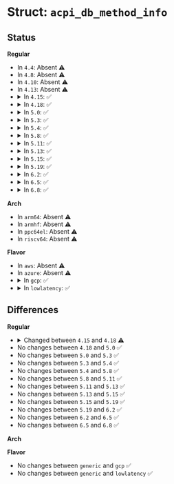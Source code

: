 # Struct: <code>acpi_db_method_info</code>

## Status
<b>Regular</b>
<ul>
<li>
In <code>4.4</code>: Absent ⚠️
</li>
<li>
In <code>4.8</code>: Absent ⚠️
</li>
<li>
In <code>4.10</code>: Absent ⚠️
</li>
<li>
In <code>4.13</code>: Absent ⚠️
</li>
<li>
<details>
<summary>In <code>4.15</code>: ✅</summary>

```c
struct acpi_db_method_info {
    acpi_handle method;
    acpi_handle main_thread_gate;
    acpi_handle thread_complete_gate;
    acpi_handle info_gate;
    u64 *threads;
    u32 num_threads;
    u32 num_created;
    u32 num_completed;
    char *name;
    u32 flags;
    u32 num_loops;
    char pathname[512];
    char **args;
    acpi_object_type *types;
    char init_args;
    acpi_object_type arg_types[4];
    char * arguments[4];
    char num_threads_str[11];
    char id_of_thread_str[11];
    char index_of_thread_str[11];
};
```
</details>
</li>
<li>
<details>
<summary>In <code>4.18</code>: ✅</summary>

```c
struct acpi_db_method_info {
    acpi_handle method;
    acpi_handle main_thread_gate;
    acpi_handle thread_complete_gate;
    acpi_handle info_gate;
    u64 *threads;
    u32 num_threads;
    u32 num_created;
    u32 num_completed;
    char *name;
    u32 flags;
    u32 num_loops;
    char pathname[512];
    char **args;
    acpi_object_type *types;
    char init_args;
    acpi_object_type arg_types[7];
    char * arguments[7];
    char num_threads_str[11];
    char id_of_thread_str[11];
    char index_of_thread_str[11];
};
```
</details>
</li>
<li>
<details>
<summary>In <code>5.0</code>: ✅</summary>

```c
struct acpi_db_method_info {
    acpi_handle method;
    acpi_handle main_thread_gate;
    acpi_handle thread_complete_gate;
    acpi_handle info_gate;
    u64 *threads;
    u32 num_threads;
    u32 num_created;
    u32 num_completed;
    char *name;
    u32 flags;
    u32 num_loops;
    char pathname[512];
    char **args;
    acpi_object_type *types;
    char init_args;
    acpi_object_type arg_types[7];
    char * arguments[7];
    char num_threads_str[11];
    char id_of_thread_str[11];
    char index_of_thread_str[11];
};
```
</details>
</li>
<li>
<details>
<summary>In <code>5.3</code>: ✅</summary>

```c
struct acpi_db_method_info {
    acpi_handle method;
    acpi_handle main_thread_gate;
    acpi_handle thread_complete_gate;
    acpi_handle info_gate;
    u64 *threads;
    u32 num_threads;
    u32 num_created;
    u32 num_completed;
    char *name;
    u32 flags;
    u32 num_loops;
    char pathname[512];
    char **args;
    acpi_object_type *types;
    char init_args;
    acpi_object_type arg_types[7];
    char * arguments[7];
    char num_threads_str[11];
    char id_of_thread_str[11];
    char index_of_thread_str[11];
};
```
</details>
</li>
<li>
<details>
<summary>In <code>5.4</code>: ✅</summary>

```c
struct acpi_db_method_info {
    acpi_handle method;
    acpi_handle main_thread_gate;
    acpi_handle thread_complete_gate;
    acpi_handle info_gate;
    u64 *threads;
    u32 num_threads;
    u32 num_created;
    u32 num_completed;
    char *name;
    u32 flags;
    u32 num_loops;
    char pathname[512];
    char **args;
    acpi_object_type *types;
    char init_args;
    acpi_object_type arg_types[7];
    char * arguments[7];
    char num_threads_str[11];
    char id_of_thread_str[11];
    char index_of_thread_str[11];
};
```
</details>
</li>
<li>
<details>
<summary>In <code>5.8</code>: ✅</summary>

```c
struct acpi_db_method_info {
    acpi_handle method;
    acpi_handle main_thread_gate;
    acpi_handle thread_complete_gate;
    acpi_handle info_gate;
    u64 *threads;
    u32 num_threads;
    u32 num_created;
    u32 num_completed;
    char *name;
    u32 flags;
    u32 num_loops;
    char pathname[512];
    char **args;
    acpi_object_type *types;
    char init_args;
    acpi_object_type arg_types[7];
    char * arguments[7];
    char num_threads_str[11];
    char id_of_thread_str[11];
    char index_of_thread_str[11];
};
```
</details>
</li>
<li>
<details>
<summary>In <code>5.11</code>: ✅</summary>

```c
struct acpi_db_method_info {
    acpi_handle method;
    acpi_handle main_thread_gate;
    acpi_handle thread_complete_gate;
    acpi_handle info_gate;
    u64 *threads;
    u32 num_threads;
    u32 num_created;
    u32 num_completed;
    char *name;
    u32 flags;
    u32 num_loops;
    char pathname[512];
    char **args;
    acpi_object_type *types;
    char init_args;
    acpi_object_type arg_types[7];
    char * arguments[7];
    char num_threads_str[11];
    char id_of_thread_str[11];
    char index_of_thread_str[11];
};
```
</details>
</li>
<li>
<details>
<summary>In <code>5.13</code>: ✅</summary>

```c
struct acpi_db_method_info {
    acpi_handle method;
    acpi_handle main_thread_gate;
    acpi_handle thread_complete_gate;
    acpi_handle info_gate;
    u64 *threads;
    u32 num_threads;
    u32 num_created;
    u32 num_completed;
    char *name;
    u32 flags;
    u32 num_loops;
    char pathname[512];
    char **args;
    acpi_object_type *types;
    char init_args;
    acpi_object_type arg_types[7];
    char * arguments[7];
    char num_threads_str[11];
    char id_of_thread_str[11];
    char index_of_thread_str[11];
};
```
</details>
</li>
<li>
<details>
<summary>In <code>5.15</code>: ✅</summary>

```c
struct acpi_db_method_info {
    acpi_handle method;
    acpi_handle main_thread_gate;
    acpi_handle thread_complete_gate;
    acpi_handle info_gate;
    u64 *threads;
    u32 num_threads;
    u32 num_created;
    u32 num_completed;
    char *name;
    u32 flags;
    u32 num_loops;
    char pathname[512];
    char **args;
    acpi_object_type *types;
    char init_args;
    acpi_object_type arg_types[7];
    char * arguments[7];
    char num_threads_str[11];
    char id_of_thread_str[11];
    char index_of_thread_str[11];
};
```
</details>
</li>
<li>
<details>
<summary>In <code>5.19</code>: ✅</summary>

```c
struct acpi_db_method_info {
    acpi_handle method;
    acpi_handle main_thread_gate;
    acpi_handle thread_complete_gate;
    acpi_handle info_gate;
    u64 *threads;
    u32 num_threads;
    u32 num_created;
    u32 num_completed;
    char *name;
    u32 flags;
    u32 num_loops;
    char pathname[512];
    char **args;
    acpi_object_type *types;
    char init_args;
    acpi_object_type arg_types[7];
    char * arguments[7];
    char num_threads_str[11];
    char id_of_thread_str[11];
    char index_of_thread_str[11];
};
```
</details>
</li>
<li>
<details>
<summary>In <code>6.2</code>: ✅</summary>

```c
struct acpi_db_method_info {
    acpi_handle method;
    acpi_handle main_thread_gate;
    acpi_handle thread_complete_gate;
    acpi_handle info_gate;
    u64 *threads;
    u32 num_threads;
    u32 num_created;
    u32 num_completed;
    char *name;
    u32 flags;
    u32 num_loops;
    char pathname[512];
    char **args;
    acpi_object_type *types;
    char init_args;
    acpi_object_type arg_types[7];
    char * arguments[7];
    char num_threads_str[11];
    char id_of_thread_str[11];
    char index_of_thread_str[11];
};
```
</details>
</li>
<li>
<details>
<summary>In <code>6.5</code>: ✅</summary>

```c
struct acpi_db_method_info {
    acpi_handle method;
    acpi_handle main_thread_gate;
    acpi_handle thread_complete_gate;
    acpi_handle info_gate;
    u64 *threads;
    u32 num_threads;
    u32 num_created;
    u32 num_completed;
    char *name;
    u32 flags;
    u32 num_loops;
    char pathname[512];
    char **args;
    acpi_object_type *types;
    char init_args;
    acpi_object_type arg_types[7];
    char * arguments[7];
    char num_threads_str[11];
    char id_of_thread_str[11];
    char index_of_thread_str[11];
};
```
</details>
</li>
<li>
<details>
<summary>In <code>6.8</code>: ✅</summary>

```c
struct acpi_db_method_info {
    acpi_handle method;
    acpi_handle main_thread_gate;
    acpi_handle thread_complete_gate;
    acpi_handle info_gate;
    u64 *threads;
    u32 num_threads;
    u32 num_created;
    u32 num_completed;
    char *name;
    u32 flags;
    u32 num_loops;
    char pathname[512];
    char **args;
    acpi_object_type *types;
    char init_args;
    acpi_object_type arg_types[7];
    char * arguments[7];
    char num_threads_str[11];
    char id_of_thread_str[11];
    char index_of_thread_str[11];
};
```
</details>
</li>
</ul>
<b>Arch</b>
<ul>
<li>
In <code>arm64</code>: Absent ⚠️
</li>
<li>
In <code>armhf</code>: Absent ⚠️
</li>
<li>
In <code>ppc64el</code>: Absent ⚠️
</li>
<li>
In <code>riscv64</code>: Absent ⚠️
</li>
</ul>
<b>Flavor</b>
<ul>
<li>
In <code>aws</code>: Absent ⚠️
</li>
<li>
In <code>azure</code>: Absent ⚠️
</li>
<li>
<details>
<summary>In <code>gcp</code>: ✅</summary>

```c
struct acpi_db_method_info {
    acpi_handle method;
    acpi_handle main_thread_gate;
    acpi_handle thread_complete_gate;
    acpi_handle info_gate;
    u64 *threads;
    u32 num_threads;
    u32 num_created;
    u32 num_completed;
    char *name;
    u32 flags;
    u32 num_loops;
    char pathname[512];
    char **args;
    acpi_object_type *types;
    char init_args;
    acpi_object_type arg_types[7];
    char * arguments[7];
    char num_threads_str[11];
    char id_of_thread_str[11];
    char index_of_thread_str[11];
};
```
</details>
</li>
<li>
<details>
<summary>In <code>lowlatency</code>: ✅</summary>

```c
struct acpi_db_method_info {
    acpi_handle method;
    acpi_handle main_thread_gate;
    acpi_handle thread_complete_gate;
    acpi_handle info_gate;
    u64 *threads;
    u32 num_threads;
    u32 num_created;
    u32 num_completed;
    char *name;
    u32 flags;
    u32 num_loops;
    char pathname[512];
    char **args;
    acpi_object_type *types;
    char init_args;
    acpi_object_type arg_types[7];
    char * arguments[7];
    char num_threads_str[11];
    char id_of_thread_str[11];
    char index_of_thread_str[11];
};
```
</details>
</li>
</ul>

## Differences
<b>Regular</b>
<ul>
<li>
<details>
<summary>Changed between <code>4.15</code> and <code>4.18</code> ⚠️</summary>
<ul>
<li>
<b>Field type changed. </b>
<code>acpi_object_type arg_types[4]</code> ➡️ <code>acpi_object_type arg_types[7]</code>
</li>
<li>
<b>Field type changed. </b>
<code>char * arguments[4]</code> ➡️ <code>char * arguments[7]</code>
</li>
</ul>
</details>
</li>
<li>
No changes between <code>4.18</code> and <code>5.0</code> ✅
</li>
<li>
No changes between <code>5.0</code> and <code>5.3</code> ✅
</li>
<li>
No changes between <code>5.3</code> and <code>5.4</code> ✅
</li>
<li>
No changes between <code>5.4</code> and <code>5.8</code> ✅
</li>
<li>
No changes between <code>5.8</code> and <code>5.11</code> ✅
</li>
<li>
No changes between <code>5.11</code> and <code>5.13</code> ✅
</li>
<li>
No changes between <code>5.13</code> and <code>5.15</code> ✅
</li>
<li>
No changes between <code>5.15</code> and <code>5.19</code> ✅
</li>
<li>
No changes between <code>5.19</code> and <code>6.2</code> ✅
</li>
<li>
No changes between <code>6.2</code> and <code>6.5</code> ✅
</li>
<li>
No changes between <code>6.5</code> and <code>6.8</code> ✅
</li>
</ul>
<b>Arch</b>
<ul>
</ul>
<b>Flavor</b>
<ul>
<li>
No changes between <code>generic</code> and <code>gcp</code> ✅
</li>
<li>
No changes between <code>generic</code> and <code>lowlatency</code> ✅
</li>
</ul>
